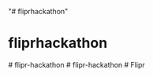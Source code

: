 "# fliprhackathon" 
# fliprhackathon
#   f l i p r - h a c k a t h o n  
 #   f l i p r - h a c k a t h o n  
 # Flipr
